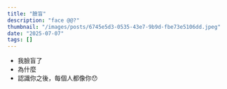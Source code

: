 ```yaml
---
title: "臉盲"
description: "face @@?"
thumbnail: "/images/posts/6745e5d3-0535-43e7-9b9d-fbe73e5106dd.jpeg"
date: "2025-07-07"
tags: []
---
```

- 我臉盲了
- 為什麼
- 認識你之後，每個人都像你😯
